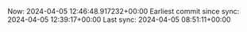 Now: 2024-04-05 12:46:48.917232+00:00 Earliest commit since sync: 2024-04-05 12:39:17+00:00 Last sync: 2024-04-05 08:51:11+00:00
